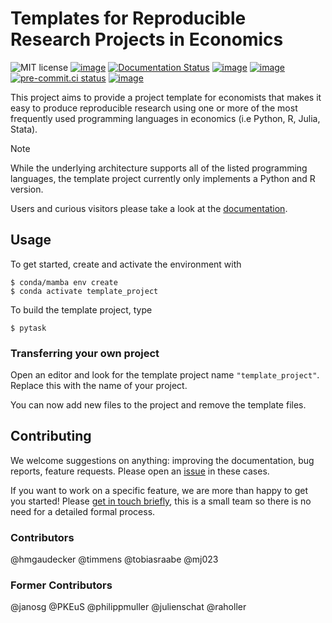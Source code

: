 # Templates for Reproducible Research Projects in Economics

![MIT license](https://img.shields.io/github/license/OpenSourceEconomics/econ-project-templates)
[![image](https://zenodo.org/badge/14557543.svg)](https://zenodo.org/badge/latestdoi/14557543)
[![Documentation Status](https://readthedocs.org/projects/econ-project-templates/badge/?version=stable)](https://econ-project-templates.readthedocs.io/en/stable/)
[![image](https://github.com/OpenSourceEconomics/econ-project-templates/actions/workflows/main.yml/badge.svg)](https://github.com/OpenSourceEconomics/econ-project-templates/actions/workflows/main.yml)
[![image](https://codecov.io/gh/OpenSourceEconomics/econ-project-templates/branch/main/graph/badge.svg)](https://codecov.io/gh/OpenSourceEconomics/econ-project-templates)
[![pre-commit.ci status](https://results.pre-commit.ci/badge/github/OpenSourceEconomics/econ-project-templates/main.svg)](https://results.pre-commit.ci/latest/github/OpenSourceEconomics/econ-project-templates/main)
[![image](https://img.shields.io/badge/code%20style-black-000000.svg)](https://github.com/psf/black)

This project aims to provide a project template for economists that makes it easy to
produce reproducible research using one or more of the most frequently used programming
languages in economics (i.e Python, R, Julia, Stata).

> [!NOTE]
> While the underlying architecture supports all of the listed programming languages,
> the template project currently only implements a Python and R version.

Users and curious visitors please take a look at the
[documentation](https://econ-project-templates.readthedocs.io/en/stable/).

## Usage

To get started, create and activate the environment with

```console
$ conda/mamba env create
$ conda activate template_project
```

To build the template project, type

```console
$ pytask
```

### Transferring your own project

Open an editor and look for the template project name `"template_project"`. Replace this
with the name of your project.

You can now add new files to the project and remove the template files.

## Contributing

We welcome suggestions on anything: improving the documentation, bug reports, feature
requests. Please open an
[issue](https://github.com/OpenSourceEconomics/econ-project-templates/issues) in these
cases.

If you want to work on a specific feature, we are more than happy to get you started!
Please [get in touch briefly](https://www.wiwi.uni-bonn.de/gaudecker), this is a small
team so there is no need for a detailed formal process.

### Contributors

@hmgaudecker @timmens @tobiasraabe @mj023

### Former Contributors

@janosg @PKEuS @philippmuller @julienschat @raholler
